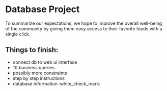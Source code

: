 # Database Project

To summarize our expectations, we hope to improve the overall well-being of the community by giving them easy access to their favorite foods with a single click.

<h2> Things to finish: </h2>
<ul> 
 <li>connect db to web ui interface</li>
 <li>10 business queries</li>
 <li>possibly more constraints</li>
 <li>step by step instructions</li>
 <li>database information :white_check_mark:</li>
</ul>
